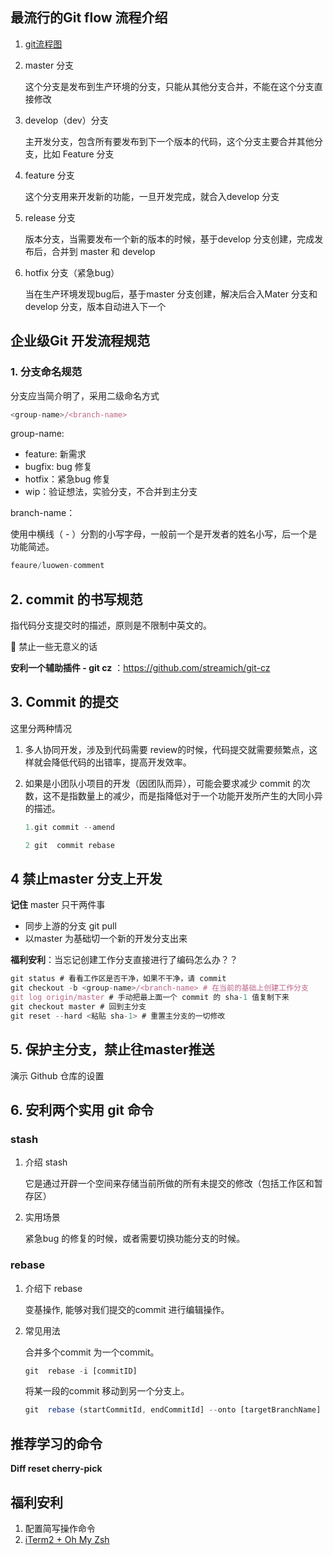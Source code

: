 

## 最流行的Git flow 流程介绍

1. [git流程图](https://images.cnblogs.com/cnblogs_com/cnblogsfans/771108/o_git-flow-nvie.png)

1. master 分支

   这个分支是发布到生产环境的分支，只能从其他分支合并，不能在这个分支直接修改

2. develop（dev）分支

   主开发分支，包含所有要发布到下一个版本的代码，这个分支主要合并其他分支，比如 Feature 分支

3. feature 分支

   这个分支用来开发新的功能，一旦开发完成，就合入develop 分支

4. release 分支

   版本分支，当需要发布一个新的版本的时候，基于develop 分支创建，完成发布后，合并到 master 和 develop

5. hotfix 分支（紧急bug）

   当在生产环境发现bug后，基于master 分支创建，解决后合入Mater 分支和develop 分支，版本自动进入下一个

## 企业级Git 开发流程规范

### 1. 分支命名规范

分支应当简介明了，采用二级命名方式

```js
<group-name>/<branch-name>
```

group-name:

* feature: 新需求
* bugfix: bug 修复
* hotfix：紧急bug 修复
* wip：验证想法，实验分支，不合并到主分支 

branch-name：

使用中横线（ - ）分割的小写字母，一般前一个是开发者的姓名小写，后一个是功能简述。

```js
feaure/luowen-comment
```



## 2. commit 的书写规范

指代码分支提交时的描述，原则是不限制中英文的。

🚫 禁止一些无意义的话

**安利一个辅助插件 - git cz** ：https://github.com/streamich/git-cz

## 3. Commit 的提交

这里分两种情况

1. 多人协同开发，涉及到代码需要 review的时候，代码提交就需要频繁点，这样就会降低代码的出错率，提高开发效率。

2. 如果是小团队小项目的开发（因团队而异），可能会要求减少 commit 的次数，这不是指数量上的减少，而是指降低对于一个功能开发所产生的大同小异的描述。

   ```js
   1.git commit --amend
   
   2 git  commit rebase 
   ```

   

## 4 禁止master 分支上开发

**记住** master 只干两件事

* 同步上游的分支 git pull
* 以master 为基础切一个新的开发分支出来

**福利安利**：当忘记创建工作分支直接进行了编码怎么办？？

```js
git status # 看看工作区是否干净，如果不干净，请 commit
git checkout -b <group-name>/<branch-name> # 在当前的基础上创建工作分支
git log origin/master # 手动把最上面一个 commit 的 sha-1 值复制下来
git checkout master # 回到主分支
git reset --hard <粘贴 sha-1> # 重置主分支的一切修改
```



##  5. 保护主分支，禁止往master推送

演示 Github 仓库的设置

## 6. 安利两个实用 git 命令

### stash

1. 介绍 stash

   它是通过开辟一个空间来存储当前所做的所有未提交的修改（包括工作区和暂存区）

2. 实用场景

   紧急bug 的修复的时候，或者需要切换功能分支的时候。

### rebase

1. 介绍下 rebase

   变基操作, 能够对我们提交的commit 进行编辑操作。

2. 常见用法

   合并多个commit 为一个commit。

    

   ```js
   git  rebase -i [commitID]
   ```

   将某一段的commit 移动到另一个分支上。

   ```js
   git  rebase (startCommitId, endCommitId] --onto [targetBranchName] 
   ```

## 推荐学习的命令

**Diff   reset  cherry-pick**

## 福利安利

1. 配置简写操作命令
2. [iTerm2 + Oh  My Zsh](https://www.jianshu.com/p/9c3439cc3bdb)
